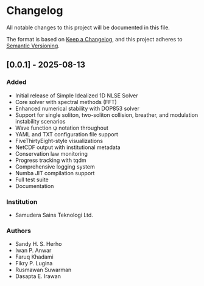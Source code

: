 # Changelog

All notable changes to this project will be documented in this file.

The format is based on [Keep a Changelog](https://keepachangelog.com/en/1.0.0/),
and this project adheres to [Semantic Versioning](https://semver.org/spec/v2.0.0.html).

## [0.0.1] - 2025-08-13

### Added
- Initial release of Simple Idealized 1D NLSE Solver
- Core solver with spectral methods (FFT)
- Enhanced numerical stability with DOP853 solver
- Support for single soliton, two-soliton collision, breather, and modulation instability scenarios
- Wave function ψ notation throughout
- YAML and TXT configuration file support
- FiveThirtyEight-style visualizations
- NetCDF output with institutional metadata
- Conservation law monitoring
- Progress tracking with tqdm
- Comprehensive logging system
- Numba JIT compilation support
- Full test suite
- Documentation

### Institution
- Samudera Sains Teknologi Ltd.

### Authors
- Sandy H. S. Herho
- Iwan P. Anwar
- Faruq Khadami
- Fikry P. Lugina
- Rusmawan Suwarman
- Dasapta E. Irawan
